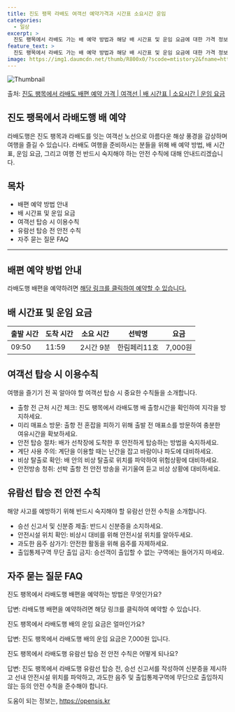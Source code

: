 ```yaml
---
title: 진도 팽목 라배도 여객선 예약가격과 시간표 소요시간 운임
categories:
  - 일상
excerpt: >
  진도 팽목에서 라배도 가는 배 예약 방법과 해당 배 시간표 및 운임 요금에 대한 가격 정보를 안내 드리겠습니다. 안전하고 재밋는 라배도행 여행을 위해 아래 정보 참고하시기 바랍니다. 라배도행 배편 예약하기 👈 클릭진도 팽목에서 라배도행 배 시간표출발 시간도착 시간소요 시간선박명요금09:5011:592시간 9분한림페리11호7,000원라배도행 배편 예약하기 👈 클릭진도 팽목에서 라배도행 여객선 탑승 시 이용수칙여행을 즐기기 전 꼭 알아야 할 여객선 탑승 시 중요한 수칙들을 소개합니다. 1. 출항 전 근처 시간 체크 진도 팽목에서 라배도행 배 출항시간을 확인하여 지각을 방지하세요. 2. 미리 매표소 방문 출항 전 혼잡을 피하기 위해 출발 전 매표소를 방문하여 충분한 여유시간을 확보하세요. 3. 안전 탑승 절차..
feature_text: >
  진도 팽목에서 라배도 가는 배 예약 방법과 해당 배 시간표 및 운임 요금에 대한 가격 정보를 안내 드리겠습니다. 안전하고 재밋는 라배도행 여행을 위해 아래 정보 참고하시기 바랍니다. 라배도행 배편 예약하기 👈 클릭진도 팽목에서 라배도행 배 시간표출발 시간도착 시간소요 시간선박명요금09:5011:592시간 9분한림페리11호7,000원라배도행 배편 예약하기 👈 클릭진도 팽목에서 라배도행 여객선 탑승 시 이용수칙여행을 즐기기 전 꼭 알아야 할 여객선 탑승 시 중요한 수칙들을 소개합니다. 1. 출항 전 근처 시간 체크 진도 팽목에서 라배도행 배 출항시간을 확인하여 지각을 방지하세요. 2. 미리 매표소 방문 출항 전 혼잡을 피하기 위해 출발 전 매표소를 방문하여 충분한 여유시간을 확보하세요. 3. 안전 탑승 절차..
image: https://img1.daumcdn.net/thumb/R800x0/?scode=mtistory2&fname=https%3A%2F%2Fblog.kakaocdn.net%2Fdn%2FI90ZE%2FbtsHDMLpCO9%2FESsoMz4NYfDyrn97hAKgH1%2Fimg.webp
---
```


![Thumbnail](https://img1.daumcdn.net/thumb/R800x0/?scode=mtistory2&fname=https%3A%2F%2Fblog.kakaocdn.net%2Fdn%2FI90ZE%2FbtsHDMLpCO9%2FESsoMz4NYfDyrn97hAKgH1%2Fimg.webp)

<p>출처: <a href="https://opensis.kr/entry/%EC%A7%84%EB%8F%84-%ED%8C%BD%EB%AA%A9%EC%97%90%EC%84%9C-%EB%9D%BC%EB%B0%B0%EB%8F%84-%EB%B0%B0%ED%8E%B8-%EC%98%88%EC%95%BD-%EA%B0%80%EA%B2%A9-%EC%97%AC%EA%B0%9D%EC%84%A0-%EB%B0%B0-%EC%8B%9C%EA%B0%84%ED%91%9C-%EC%86%8C%EC%9A%94%EC%8B%9C%EA%B0%84-%EC%9A%B4%EC%9E%84-%EC%9A%94%EA%B8%88" rel="dofollow">진도 팽목에서 라배도 배편 예약 가격 | 여객선 | 배 시간표 | 소요시간 | 운임 요금</a> </p>

## 진도 팽목에서 라배도행 배 예약

라배도행은 진도 팽목과 라배도를 잇는 여객선 노선으로 아름다운 해상 풍경을 감상하며 여행을 즐길 수 있습니다. 라배도 여행을 준비하시는
분들을 위해 배 예약 방법, 배 시간표, 운임 요금, 그리고 여행 전 반드시 숙지해야 하는 안전 수칙에 대해 안내드리겠습니다.

## 목차

  * 배편 예약 방법 안내
  * 배 시간표 및 운임 요금
  * 여객선 탑승 시 이용수칙
  * 유람선 탑승 전 안전 수칙
  * 자주 묻는 질문 FAQ

* * *

## 배편 예약 방법 안내

라배도행 배편을 예약하려면 [해당 링크를 클릭하여 예약할 수 있습니다.](예약링크URL)

## 배 시간표 및 운임 요금

**출발 시간** | **도착 시간** | **소요 시간** | **선박명** | **요금**  
---|---|---|---|---  
09:50 | 11:59 | 2시간 9분 | 한림페리11호 | 7,000원  
  
## 여객선 탑승 시 이용수칙

여행을 즐기기 전 꼭 알아야 할 여객선 탑승 시 중요한 수칙들을 소개합니다.

  * 출항 전 근처 시간 체크: 진도 팽목에서 라배도행 배 출항시간을 확인하여 지각을 방지하세요.
  * 미리 매표소 방문: 출항 전 혼잡을 피하기 위해 출발 전 매표소를 방문하여 충분한 여유시간을 확보하세요.
  * 안전 탑승 절차: 배가 선착장에 도착한 후 안전하게 탑승하는 방법을 숙지하세요.
  * 계단 사용 주의: 계단을 이용할 때는 난간을 잡고 바람이나 파도에 대비하세요.
  * 비상 탈출로 확인: 배 안의 비상 탈출로 위치를 파악하여 위험상황에 대비하세요.
  * 안전방송 청취: 선박 출항 전 안전 방송을 귀기울여 듣고 비상 상황에 대비하세요.

## 유람선 탑승 전 안전 수칙

해양 사고를 예방하기 위해 반드시 숙지해야 할 유람선 안전 수칙을 소개합니다.

  * 승선 신고서 및 신분증 제출: 반드시 신분증을 소지하세요.
  * 안전시설 위치 확인: 비상시 대비를 위해 안전시설 위치를 알아두세요.
  * 과도한 음주 삼가기: 안전한 활동을 위해 음주를 자제하세요.
  * 출입통제구역 무단 출입 금지: 승선객이 출입할 수 없는 구역에는 들어가지 마세요.

## 자주 묻는 질문 FAQ

진도 팽목에서 라배도행 배편을 예약하는 방법은 무엇인가요?

답변: 라배도행 배편을 예약하려면 해당 링크를 클릭하여 예약할 수 있습니다.

진도 팽목에서 라배도행 배의 운임 요금은 얼마인가요?

답변: 진도 팽목에서 라배도행 배의 운임 요금은 7,000원 입니다.

진도 팽목에서 라배도행 유람선 탑승 전 안전 수칙은 어떻게 되나요?

답변: 진도 팽목에서 라배도행 유람선 탑승 전, 승선 신고서를 작성하여 신분증을 제시하고 선내 안전시설 위치를 파악하고, 과도한 음주 및
출입통제구역에 무단으로 출입하지 않는 등의 안전 수칙을 준수해야 합니다.



 

도움이 되는 정보는, <a href="https://opensis.kr" rel="dofollow">https://opensis.kr</a>


